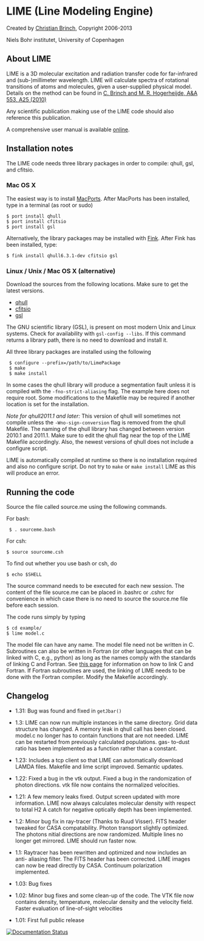 LIME (Line Modeling Engine)
===========================

Created by [Christian Brinch](mailto:brinch@nbi.dk), Copyright 2006-2013

Niels Bohr institutet, University of Copenhagen
  
About LIME
----------

LIME is a 3D molecular excitation and radiation transfer code for
far-infrared and (sub-)millimeter wavelength. LIME will calculate
spectra of rotational transitions of atoms and molecules, given a
user-supplied physical model.  Details on the method can be found in
[C. Brinch and M. R. Hogerheijde, A&A 553, A25
(2010)](http://adsabs.harvard.edu/abs/2010A%26A...523A..25B)

Any scientific publication making use of the LIME code should also
reference this publication.

A comprehensive user manual is available [online](http://lime.readthedocs.org/en/doc/).

Installation notes
------------------

The LIME code needs three library packages in order to compile: qhull,
gsl, and cfitsio.

### Mac OS X

The easiest way is to install
[MacPorts](http://www.macports.org). After MacPorts has been
installed, type in a terminal (as root or sudo)

```
$ port install qhull
$ port install cfitsio
$ port install gsl
```

Alternatively, the library packages may be installed with
[Fink](http://www.finkproject.org). After Fink has been installed,
type:

```
$ fink install qhull6.3.1-dev cfitsio gsl
```

### Linux / Unix / Mac OS X (alternative)

Download the sources from the following locations. Make sure to get
the latest versions.

- [qhull](http://www.qhull.org/download/)
- [cfitsio](http://heasarc.gsfc.nasa.gov/fitsio/)
- [gsl](http://www.gnu.org/software/gsl/)

The GNU scientific library (GSL), is present on most modern Unix and
Linux systems. Check for availability with `gsl-config --libs`. If
this command returns a library path, there is no need to download and
install it.

All three library packages are installed using the following

```
 $ configure --prefix=/path/to/LimePackage
 $ make
 $ make install
 ```

In some cases the qhull library will produce a segmentation fault unless it is 
compiled with the `-fno-strict-aliasing` flag. The example here does not 
require root. Some modifications to the Makefile may be required if another
location is set for the installation.

*Note for qhull2011.1 and later:* This version of qhull will sometimes
not compile unless the `-Wno-sign-conversion` flag is removed from the
qhull Makefile. The naming of the qhull library has changed between
version 2010.1 and 2011.1. Make sure to edit the qhull flag near the
top of the LIME Makefile accordingly. Also, the newest versions of
qhull does not include a configure script.

LIME is automatically compiled at runtime so there is no installation
required and also no configure script. Do not try to `make` or `make
install` LIME as this will produce an error.

Running the code
----------------

Source the file called source.me using the following commands.

For bash:

```
 $ . sourceme.bash
```

For csh:

```
$ source sourceme.csh
```

To find out whether you use bash or csh, do

```
$ echo $SHELL
```

The source command needs to be executed for each new session. The content of 
the file source.me can be placed in .bashrc or .cshrc for convenience in which 
case there is no need to source the source.me file before each session.

The code runs simply by typing

```
$ cd example/
$ lime model.c
```

The model file can have any name. The model file need not be written
in C.  Subroutines can also be written in Fortran (or other languages
that can be linked with C, e.g., python) as long as the names comply
with the standards of linking C and Fortran. See [this
page](http://tinyurl.com/y6sddr) for information on how to link C and
Fortran. If Fortran subroutines are used, the linking of LIME needs to
be done with the Fortran compiler. Modify the Makefile accordingly.


Changelog
---------

- 1.31: Bug was found and fixed in `getJbar()`

- 1.3: LIME can now run multiple instances in the same directory. Grid
  data structure has changed. A memory leak in qhull call has been
  closed.  model.c no longer has to contain functions that are not
  needed.  LIME can be restarted from previously calculated
  populations. gas- to-dust ratio has been implemented as a function
  rather than a constant.
      
- 1.23: Includes a tcp client so that LIME can automatically download
  LAMDA files. Makefile and lime script improved. Semantic updates.

- 1.22: Fixed a bug in the vtk output. Fixed a bug in the
  randomization of photon directions. vtk file now contains the
  normalized velocities.

- 1.21: A few memory leaks fixed. Output screen updated with more
  information.  LIME now always calculates molecular density with
  respect to total H2 A catch for negative optically depth has been
  implemented.
      
- 1.2: Minor bug fix in ray-tracer (Thanks to Ruud Visser). FITS
  header tweaked for CASA compatability. Photon transport slightly
  optimized.  The photons nitial directions are now
  randomized. Multiple lines no longer get mirrored. LIME should run
  faster now.
      
- 1.1: Raytracer has been rewritten and optimized and now includes an
  anti- aliasing filter. The FITS header has been corrected. LIME
  images can now be read directly by CASA. Continuum polarization
  implemented.

- 1.03: Bug fixes

- 1.02: Minor bug fixes and some clean-up of the code. The VTK file
  now contains density, temperature, molecular density and the
  velocity field. Faster evaluation of line-of-sight velocities

- 1.01: First full public release


[![Documentation Status](https://readthedocs.org/projects/lime/badge/?version=doc)](https://readthedocs.org/projects/lime/?badge=doc)

